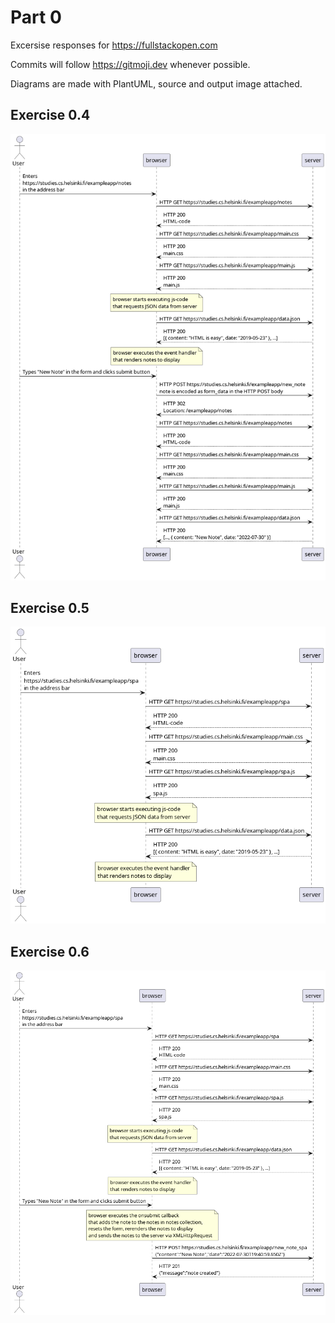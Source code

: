 # Part 0

Excersise responses for <https://fullstackopen.com>

Commits will follow <https://gitmoji.dev> whenever possible.

Diagrams are made with PlantUML, source and output image attached.

## Exercise 0.4

![Sequence diagram for exercise 0.4](0.4-new-note.png)

## Exercise 0.5

![Sequence diagram for exercise 0.5](0.5-single-page-app.png)

## Exercise 0.6

![Sequence diagram for exercise 0.6](0.6-single-page-app-new-note.png)
